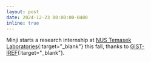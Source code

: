```yaml
---
layout: post
date: 2024-12-23 00:00:00-0400
inline: true
---
```


Minji starts a research internship at [NUS Temasek Laboratories](https://temasek-labs.nus.edu.sg/){:target="\_blank"} this fall, thanks to [GIST-IREF](https://me.gist.ac.kr/prog/bbsArticle/BBSMSTR_000000000334/B000000083361Xj3uX0i/view.do){:target="\_blank"}.